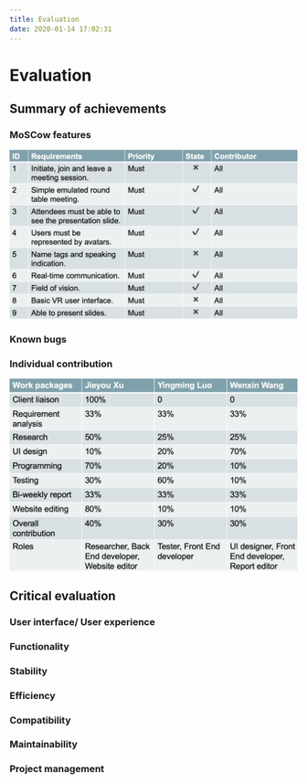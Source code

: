 ```yaml
---
title: Evaluation
date: 2020-01-14 17:02:31
---
```


# Evaluation

## Summary of achievements

### MoSCow features
![MoSCow list](https://github.com/jieyouxu/VRME-Project-Website/blob/master/source/Evaluation/Image/moscow.png)

### Known bugs

### Individual contribution
![Individual contribution](https://github.com/jieyouxu/VRME-Project-Website/blob/master/source/Evaluation/Image/contribution.png)

## Critical evaluation

### User interface/ User experience

### Functionality

### Stability

### Efficiency

### Compatibility

### Maintainability

### Project management

